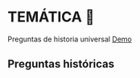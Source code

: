 # TEMÁTICA 📜
Preguntas de historia universal 
[Demo](https://replit.com/@GersonVargas/TRIVIA-PRUEBA-1)
## Preguntas históricas

###